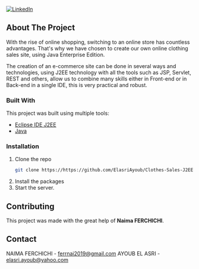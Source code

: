 
[![LinkedIn][linkedin-shield]][linkedin-url]


<!-- ABOUT THE PROJECT -->
## About The Project
With the rise of online shopping, switching to an online store has countless advantages. That's why we have chosen to create our own online clothing sales site, using Java Enterprise Edition.

The creation of an e-commerce site can be done in several ways and technologies, using J2EE technology with all the tools such as JSP, Servlet, REST and others, allow us to combine many skills either in Front-end or in Back-end in a single IDE, this is very practical and robust.

### Built With

This project was built using multiple tools:
* [Eclipse IDE J2EE](https://www.eclipse.org/downloads/packages/release/kepler/sr2/eclipse-ide-java-ee-developers)
* [Java](https://isocpp.org/)

### Installation

1. Clone the repo
   ```sh
   git clone https://https://github.com/ElasriAyoub/Clothes-Sales-J2EE-REST.git
   ```
2. Install the packages
3. Start the server.   
<!-- CONTRIBUTING -->
## Contributing
This project was made with the great help of **Naima FERCHICHI**.

<!-- CONTACT -->
## Contact

NAIMA FERCHICHI - ferrnai2019@gmail.com
AYOUB EL ASRI - elasri.ayoub@yahoo.com

[linkedin-shield]: https://img.shields.io/badge/-LinkedIn-black.svg?style=for-the-badge&logo=linkedin&colorB=555
[linkedin-url]: https://www.linkedin.com/in/elasri-ayoub/


